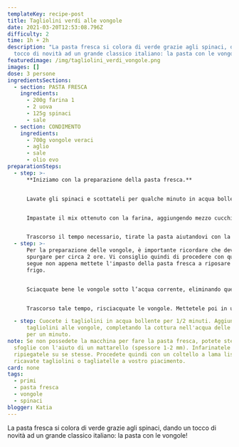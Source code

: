 ```yaml
---
templateKey: recipe-post
title: Tagliolini verdi alle vongole
date: 2021-03-20T12:53:08.796Z
difficulty: 2
time: 1h + 2h
description: "La pasta fresca si colora di verde grazie agli spinaci, dando un
  tocco di novità ad un grande classico italiano: la pasta con le vongole!"
featuredimage: /img/tagliolini_verdi_vongole.png
images: []
dose: 3 persone
ingredientsSections:
  - section: PASTA FRESCA
    ingredients:
      - 200g farina 1
      - 2 uova
      - 125g spinaci
      - sale
  - section: CONDIMENTO
    ingredients:
      - 700g vongole veraci
      - aglio
      - sale
      - olio evo
preparationSteps:
  - step: >-
      **Iniziamo con la preparazione della pasta fresca.**


      Lavate gli spinaci e scottateli per qualche minuto in acqua bollente. Dopo averli fatti raffreddare, strizzateli e frullateli con le uova.


      Impastate il mix ottenuto con la farina, aggiungendo mezzo cucchiaino di sale. Fate una palla, avvolgetela con della pellicola e fate riposare in frigo per un'ora.


      Trascorso il tempo necessario, tirate la pasta aiutandovi con la macchina per fare la pasta fresca, aggiungendo farina ad ogni passaggio se troppo morbida o appiccicosa. Ricavate quindi dei tagliolini.
  - step: >-
      Per la preparazione delle vongole, è importante ricordare che devono
      spurgare per circa 2 ore. Vi consiglio quindi di procedere con quanto
      segue non appena mettete l'impasto della pasta fresca a riposare in
      frigo. 


      Sciacquate bene le vongole sotto l’acqua corrente, eliminando quelle già aperte. Per verificare che non ci siano conchiglie piene di sabbia, sbattetele una per una nel lavandino: le vongole piene di sabbia si apriranno subito e andranno rimosse. Mettetele poi a mollo in acqua fredda e aggiungete un pugno di sale grosso. Lasciatele spurgare per circa 2 ore.


      Trascorso tale tempo, risciacquate le vongole. Mettetele poi in una padella con uno spicchio d'aglio e olio evo e copritele con un coperchio. Lasciatele sul fuoco, le vongole si apriranno in pochi minuti.

  - step: Cuocete i tagliolini in acqua bollente per 1/2 minuti. Aggiungete quindi i
      tagliolini alle vongole, completando la cottura nell'acqua delle stesse
      per un minuto.
note: Se non possedete la macchina per fare la pasta fresca, potete stendere delle
  sfoglie con l'aiuto di un mattarello (spessore 1-2 mm). Infarinatele bene e
  ripiegatele su se stesse. Procedete quindi con un coltello a lama liscia e
  ricavate tagliolini o tagliatelle a vostro piacimento.
card: none
tags:
  - primi
  - pasta fresca
  - vongole
  - spinaci
blogger: Katia
---
```

La pasta fresca si colora di verde grazie agli spinaci, dando un tocco di novità ad un grande classico italiano: la pasta con le vongole!
